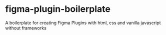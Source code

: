 # figma-plugin-boilerplate
 A boilerplate for creating Figma Plugins with html, css and vanilla javascript without frameworks
